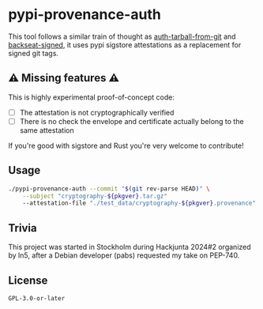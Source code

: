 # pypi-provenance-auth

This tool follows a similar train of thought as [auth-tarball-from-git] and [backseat-signed],
it uses pypi sigstore attestations as a replacement for signed git tags.

[auth-tarball-from-git]: https://github.com/kpcyrd/auth-tarball-from-git
[backseat-signed]: https://github.com/kpcyrd/backseat-signed

## ⚠️ Missing features ⚠️

This is highly experimental proof-of-concept code:

- [ ] The attestation is not cryptographically verified
- [ ] There is no check the envelope and certificate actually belong to the same attestation

If you're good with sigstore and Rust you're very welcome to contribute!

## Usage

```sh
./pypi-provenance-auth --commit "$(git rev-parse HEAD)" \
    --subject "cryptography-${pkgver}.tar.gz"
    --attestation-file "./test_data/cryptography-${pkgver}.provenance"
```

## Trivia

This project was started in Stockholm during Hackjunta 2024#2 organized by ln5,
after a Debian developer (pabs) requested my take on PEP-740.

## License

`GPL-3.0-or-later`
